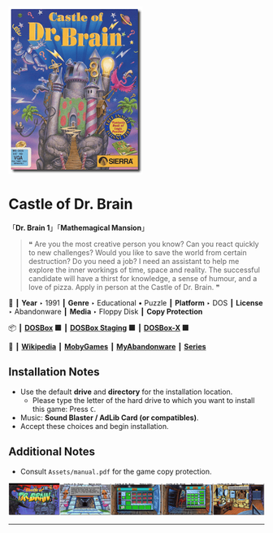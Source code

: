 ![](Thumbnail.png "application-thumbnail")

# Castle of Dr. Brain

「**Dr. Brain 1**」「**Mathemagical Mansion**」

> ❝ Are you the most creative person you know? Can you react quickly to new challenges? Would you like to save the world from certain destruction? Do you need a job? I need an assistant to help me explore the inner workings of time, space and reality. The successful candidate will have a thirst for knowledge, a sense of humour, and a love of pizza. Apply in person at the Castle of Dr. Brain. ❞
>

📌 ┃ **Year** ‣ 1991 ┃ **Genre** ‣ Educational • Puzzle ┃ **Platform** ‣ DOS ┃ **License** ‣ Abandonware ┃ **Media** ‣ Floppy Disk ┃ **Copy Protection** 

📦 ┃ **[DOSBox](https://www.dosbox.com/) 🟩** ┃ **[DOSBox Staging](https://dosbox-staging.github.io/) 🟩** ┃ **[DOSBox-X](https://dosbox-x.com/) 🟩** 

📎 ┃ **[Wikipedia](https://en.wikipedia.org/wiki/Castle_of_Dr._Brain)** ┃ **[MobyGames](https://www.mobygames.com/game/1523/castle-of-dr-brain/)** ┃ **[MyAbandonware](https://www.myabandonware.com/game/castle-of-dr-brain-1b8)** ┃ **[Series](https://en.wikipedia.org/wiki/Dr._Brain)** 

## Installation Notes
- Use the default **drive** and **directory** for the installation location.
  - Please type the letter of the hard drive to which you want to install this game: Press `C`.
- Music: **Sound Blaster / AdLib Card (or compatibles)**.
- Accept these choices and begin installation.

## Additional Notes
- Consult `Assets/manual.pdf` for the game copy protection.

![](Montage.png "Castle of Dr. Brain")

---

